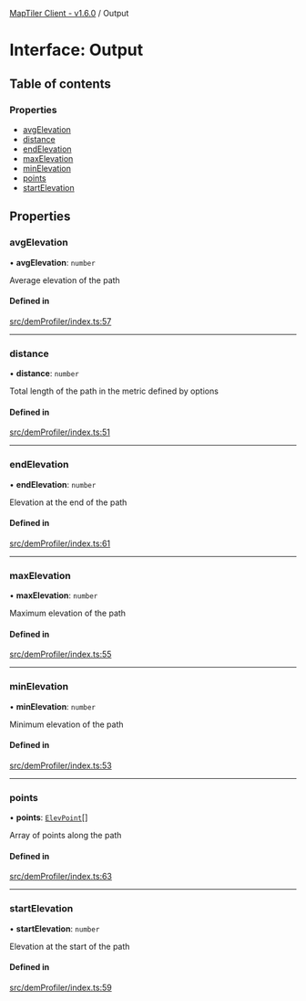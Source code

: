 [MapTiler Client - v1.6.0](../README.md) / Output

# Interface: Output

## Table of contents

### Properties

- [avgElevation](Output.md#avgelevation)
- [distance](Output.md#distance)
- [endElevation](Output.md#endelevation)
- [maxElevation](Output.md#maxelevation)
- [minElevation](Output.md#minelevation)
- [points](Output.md#points)
- [startElevation](Output.md#startelevation)

## Properties

### avgElevation

• **avgElevation**: `number`

Average elevation of the path

#### Defined in

[src/demProfiler/index.ts:57](https://github.com/CraigglesO/maptiler-client-js/blob/e564d16/src/demProfiler/index.ts#L57)

___

### distance

• **distance**: `number`

Total length of the path in the metric defined by options

#### Defined in

[src/demProfiler/index.ts:51](https://github.com/CraigglesO/maptiler-client-js/blob/e564d16/src/demProfiler/index.ts#L51)

___

### endElevation

• **endElevation**: `number`

Elevation at the end of the path

#### Defined in

[src/demProfiler/index.ts:61](https://github.com/CraigglesO/maptiler-client-js/blob/e564d16/src/demProfiler/index.ts#L61)

___

### maxElevation

• **maxElevation**: `number`

Maximum elevation of the path

#### Defined in

[src/demProfiler/index.ts:55](https://github.com/CraigglesO/maptiler-client-js/blob/e564d16/src/demProfiler/index.ts#L55)

___

### minElevation

• **minElevation**: `number`

Minimum elevation of the path

#### Defined in

[src/demProfiler/index.ts:53](https://github.com/CraigglesO/maptiler-client-js/blob/e564d16/src/demProfiler/index.ts#L53)

___

### points

• **points**: [`ElevPoint`](ElevPoint.md)[]

Array of points along the path

#### Defined in

[src/demProfiler/index.ts:63](https://github.com/CraigglesO/maptiler-client-js/blob/e564d16/src/demProfiler/index.ts#L63)

___

### startElevation

• **startElevation**: `number`

Elevation at the start of the path

#### Defined in

[src/demProfiler/index.ts:59](https://github.com/CraigglesO/maptiler-client-js/blob/e564d16/src/demProfiler/index.ts#L59)
